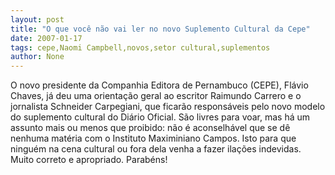 ```yaml
---
layout: post
title: "O que você não vai ler no novo Suplemento Cultural da Cepe"
date: 2007-01-17
tags: cepe,Naomi Campbell,novos,setor cultural,suplementos
author: None
---
```

O novo presidente da Companhia Editora de Pernambuco (CEPE), Flávio Chaves, já deu uma orientação geral ao escritor Raimundo Carrero e o jornalista Schneider Carpegiani, que ficarão responsáveis pelo novo modelo do suplemento cultural do Diário Oficial.
São livres para voar, mas há um assunto mais ou menos que proibido: não é aconselhável que se dê nenhuma matéria com o Instituto Maximiniano Campos.
Isto para que ninguém na cena cultural ou fora dela venha a fazer ilações indevidas. 
Muito correto e apropriado. Parabéns! 